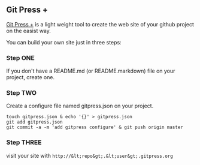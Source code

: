 ## Git Press +

[Git Press +](http://www.gitpress.org) is a light weight tool to create the web site of your github project on the easist way.

You can build your own site just in three steps:

### Step ONE 

If you don't have a README.md (or README.markdown) file on your project, create one.

### Step TWO

Create a configure file named gitpress.json on your project.

```
touch gitpress.json & echo '{}' > gitpress.json
git add gitpress.json
git commit -a -m 'add gitpress configure' & git push origin master
```

### Step THREE

visit your site with `http://&lt;repo&gt;.&lt;user&gt;.gitpress.org`
